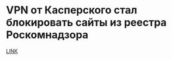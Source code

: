 # VPN от Касперского стал блокировать сайты из реестра Роскомнадзора



[LINK](https://varlamov.ru/3500527.html)